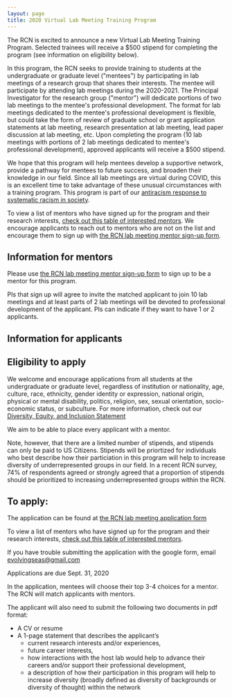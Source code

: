 ```yaml
---
layout: page
title: 2020 Virtual Lab Meeting Training Program
---
```


The RCN is excited to announce a new Virtual Lab Meeting Training Program. Selected trainees will receive a $500 stipend for completing
the program (see information on eligibility below). 

In this program, the RCN seeks to provide training to students at the undergraduate or graduate level ("mentees")
by participating in lab meetings of a research group that shares their interests. The mentee will participate by attending
lab meetings during the 2020-2021.
The Principal Investigator for the research group ("mentor") will dedicate portions of two lab meetings 
to the mentee's professional development. The format for lab meetings dedicated to the mentee's professional development is flexible, but
could take the form of review of graduate school or grant application statements at lab meeting, 
research presentation at lab meeting, lead paper discussion at lab meeting, etc.
Upon completing the program (10 lab meetings with portions of 2 lab meetings dedicated to mentee's professional development),
approved applicants will receive a $500 stipend.

We hope that this program will help mentees develop a supportive network, 
provide a pathway for mentees to future success, and broaden their knowledge in our field. Since all lab meetings 
are virtual during COVID, this is an excellent time to take advantage of these unusual circumstances with a training program.
This program is part of our [antiracism response to systematic racism in society](https://rcn-ecs.github.io/Antiracism/).

To view a list of mentors who have signed up for the program and their research interests, 
[check out this table of interested mentors](https://docs.google.com/spreadsheets/d/1_yv6PttKxSFH_p8LQwFaCGhTmmP2gbeb4ZsT-OCyv7s/edit#gid=1184638278). We encourage applicants to reach out to mentors who are not on the list and 
encourage them to sign up with [the RCN lab meeting mentor sign-up form](https://docs.google.com/forms/d/e/1FAIpQLSdIWnde8XTEVKhz0vegtjYmsFlm22LhihWjODhuHm6aWZe4WQ/viewform).

## Information for mentors

Please use [the RCN lab meeting mentor sign-up form](https://docs.google.com/forms/d/e/1FAIpQLSdIWnde8XTEVKhz0vegtjYmsFlm22LhihWjODhuHm6aWZe4WQ/viewform) to sign up to be a mentor for this program.

PIs that sign up will agree to invite the matched applicant to join 10 lab meetings and at 
least parts of 2 lab meetings will be devoted to professional development of the applicant. 
PIs can indicate if they want to have 1 or 2 applicants.

## Information for applicants

## Eligibility to apply

We welcome and encourage applications from all students at the undergraduate or graduate level, regardless of institution or nationality, age, culture, race, 
ethnicity, gender identity or expression, national origin, physical or mental disability, politics, 
religion, sex, sexual orientation, socio-economic status, or subculture. For more information, check
out our [Diversity, Equity, and Inclusion Statement](https://rcn-ecs.github.io/DEI/)

We aim to be able to place every applicant with a mentor. 

Note, however, that there are a limited number of stipends, and stipends can only be paid to US Citizens. 
Stipends will be priortized for individuals who best describe how their particiation in this program will
help to increase diversity of underrepresented groups in our field. In a recent RCN survey, 74% of respondents agreed or strongly agreed that a proportion of stipends should be prioritized to increasing underrepresented groups within the RCN.

## To apply:

The application can be found at [the RCN lab meeting application form](https://docs.google.com/forms/d/e/1FAIpQLSfmtHZRQdYdAj9YCxgktdN9CLyCLYrwqnPOx-6hWbTZIJgEqQ/viewform)

To view a list of mentors who have signed up for the program and their research interests, 
[check out this table of interested mentors](https://docs.google.com/spreadsheets/d/1_yv6PttKxSFH_p8LQwFaCGhTmmP2gbeb4ZsT-OCyv7s/edit#gid=1184638278). 

If you have trouble submitting the application with the google form, email evolvingseas@gmail.com

Applications are due Sept. 31, 2020

In the application, mentees will choose their top 3-4 choices for a mentor. The RCN will match applicants with mentors.

The applicant will also need to submit the following two documents in pdf format:
* A CV or resume
* A 1-page statement that describes the applicant’s 
  * current research interests and/or experiences, 
  * future career interests, 
  * how interactions with the host lab would help to advance their careers and/or support their professional development, 
  * a description of how their participation in this program will help to increase diversity (broadly defined as diversity of backgrounds or diversity of thought) within the network



